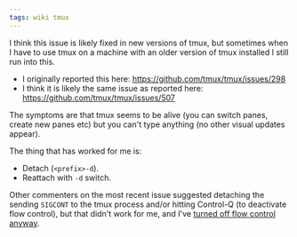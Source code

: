 ```yaml
---
tags: wiki tmux
---
```


I think this issue is likely fixed in new versions of tmux, but sometimes when I have to use tmux on a machine with an older version of tmux installed I still run into this.

- I originally reported this here: https://github.com/tmux/tmux/issues/298
- I think it is likely the same issue as reported here: https://github.com/tmux/tmux/issues/507

The symptoms are that tmux seems to be alive (you can switch panes, create new panes etc) but you can't type anything (no other visual updates appear).

The thing that has worked for me is:

- Detach (`<prefix>-d`).
- Reattach with `-d` switch.

Other commenters on the most recent issue suggested detaching the sending `SIGCONT` to the tmux process and/or hitting Control-Q (to deactivate flow control), but that didn't work for me, and I've [turned off flow control anyway](https://github.com/wincent/wincent/commit/59f1b46117bf235348df48c42c73e8b63efe8a94).
